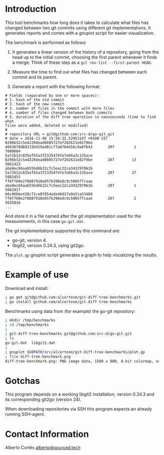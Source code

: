 # Introduction

This tool benchmarks how long does it takes to calculate what files has changed
between two git commits using different git implementations.  It generates
reports and comes with a gnuplot script for easier visualization.

The benchmark is performed as follows:

1. It generates a linear version of the history of a repository, going from the
   head up to the initial commit, choosing the first parent whenever it finds
   a merge.  Think of these step as a `git rev-list --first-parent HEAD`.

2. Measure the time to find out what files has changed between each commit and
   its parent.

3. Generate a report with the following format:

  ```
  # Fields (separated by one or more spaces):
  # 1. hash of the old commit
  # 2. hash of the new commit
  # 3. number of files in the commit with more files
  # 4. number of files changed between both commits
  # 5. duration of the diff tree operation in nanoseconds (time to find what
  files were added, deleted or modified)
  #
  # repository URL = git@github.com:src-d/go-git.git
  # date = 2016-11-08 15:59:22.52953147 +0100 CET
  8298b32c5e42204ead8605727ef282621e82f9be 4043678d84215b929ad81cf7a6764d16c9a8fb43       207         1        7600604
  5a72b12c035ef65a3f2335474fe7e66a3c135ace 8298b32c5e42204ead8605727ef282621e82f9be       207        13        5661423
  aba9ec84aab55bd6b22c7c5eac22ca343297061b 5a72b12c035ef65a3f2335474fe7e66a3c135ace       207        37        5883455
  ff6f760e2f8887918e057b398e8c9c5005ffcaae aba9ec84aab55bd6b22c7c5eac22ca343297061b       207         1        5662017
  66c06bbe438c71ce0f854ade4b917a9a51a53488 ff6f760e2f8887918e057b398e8c9c5005ffcaae       207         2        5635016
  ...
  ```

  And store it in a file named after the git implementation used for the
  measurements, in this case `go-git.dat`.

The git implementations supported by this command are:

- go-git, version 4.
- libgit2,  version 0.24.3, using git2go.

The `plot.gp` gnuplot script generates a graph to help visualizing the results.

# Example of use

Download and install:

```bash
; go get git@github.com:alcortesm/git-diff-tree-benchmarks.git
; go install github.com/alcortesm/git-diff-tree-benchmarks
```

Benchmarks using data from (for example) the go-git repository:

```bash
; mkdir /tmp/benchmarks
; cd /tmp/benchmarks
;
; git-diff-tree-benchmarks git@github.com:src-d/go-git.git
; ls
go-git.dat  libgit2.dat
;
; gnuplot $GOPATH/src/alcortesm/git-diff-tree-benchmarks/plot.gp
; file diff-tree-benchmark.png
diff-tree-benchmark.png: PNG image data, 1500 x 900, 8-bit colormap, non-interlaced
```

# Gotchas

This program depends on a working libgit2 installation, version 0.24.3 and
its corresponding git2go (version 24).

When downloading repositories via SSH this program expects an already running
SSH-agent.

# Contact Information

Alberto Cortés <alberto@sourced.tech>

